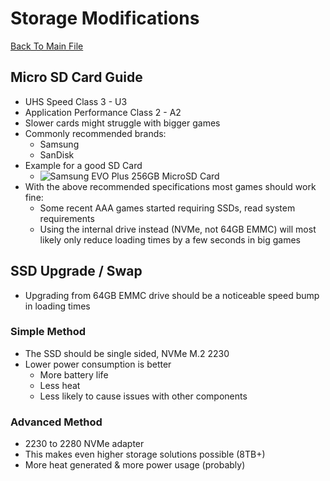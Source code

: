# Storage Modifications
[Back To Main File](../../README.md)

## Micro SD Card Guide
- UHS Speed Class 3 - U3
- Application Performance Class 2 - A2
- Slower cards might struggle with bigger games
- Commonly recommended brands:
    - Samsung
    - SanDisk
- Example for a good SD Card
    - ![Samsung EVO Plus 256GB MicroSD Card](../../Images/Storage/Samsung_EVO_PLUS_MicroSD.png)
- With the above recommended specifications most games should work fine:
    - Some recent AAA games started requiring SSDs, read system requirements
    - Using the internal drive instead (NVMe, not 64GB EMMC) will most likely only reduce loading times by a few seconds in big games

## SSD Upgrade / Swap
- Upgrading from 64GB EMMC drive should be a noticeable speed bump in loading times

### Simple Method
- The SSD should be single sided, NVMe M.2 2230
- Lower power consumption is better
    - More battery life
    - Less heat
    - Less likely to cause issues with other components

### Advanced Method
- 2230 to 2280 NVMe adapter
- This makes even higher storage solutions possible (8TB+)
- More heat generated & more power usage (probably)